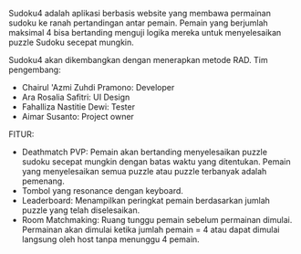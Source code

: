 Sudoku4 adalah aplikasi berbasis website yang membawa permainan sudoku ke ranah pertandingan antar pemain. Pemain yang berjumlah maksimal 4 bisa bertanding menguji logika mereka untuk menyelesaikan puzzle Sudoku secepat mungkin.

Sudoku4 akan dikembangkan dengan menerapkan metode RAD. Tim pengembang:
- Chairul 'Azmi Zuhdi Pramono: Developer
- Ara Rosalia Safitri: UI Design
- Fahalliza Nastitie Dewi: Tester
- Aimar Susanto: Project owner

FITUR:
- Deathmatch PVP: Pemain akan bertanding menyelesaikan puzzle sudoku secepat mungkin dengan batas waktu yang ditentukan. Pemain yang menyelesaikan semua puzzle atau puzzle terbanyak adalah pemenang.
- Tombol yang resonance dengan keyboard.
- Leaderboard: Menampilkan peringkat pemain berdasarkan jumlah puzzle yang telah diselesaikan.
- Room Matchmaking: Ruang tunggu pemain sebelum permainan dimulai. Permainan akan dimulai ketika jumlah pemain = 4 atau dapat dimulai langsung oleh host tanpa menunggu 4 pemain.
